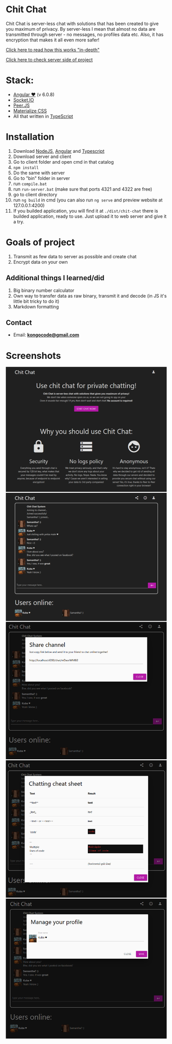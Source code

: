 # Chit Chat
Chit Chat is server-less chat with solutions that has been created to give you maximum of privacy. By server-less I mean that almost no data are transmitted through server - no messages, no profiles data etc. Also, it has encryption that makes it all even more safer!

[Click here to read how this works "in-depth"](/docs/HowItWorks.md)

[Click here to check server side of project](https://github.com/KongoPL/Chit-Chat-Server)

# Stack:
- [Angular ♥](https://angular.io/) (v 6.0.8)
- [Socket.IO](https://socket.io/)
- [Peer.JS](https://peerjs.com/)
- [Materialize CSS](https://materializecss.com/)
- All that written in [TypeScript](https://www.typescriptlang.org/)

# Installation
1. Download [NodeJS](https://nodejs.org/en/), [Angular](https://angular.io/cli) and [Typescript](https://www.typescriptlang.org/#download-links)
2. Download server and client
3. Go to client folder and open cmd in that catalog
4. `npm install`
5. Do the same with server
6. Go to "bin" folder in server
7. run `compile.bat`
8. run `run-server.bat` (make sure that ports 4321 and 4322 are free)
9. go to client directory
10. run `ng build` in cmd (you can also run `ng serve` and preview website at 127.0.0.1:4200)
11. If you builded application, you will find it at `./dist/chit-chat` there is builded application, ready to use. Just upload it to web server and give it a try.

# Goals of project
1. Transmit as few data to server as possible and create chat
2. Encrypt data on your own

## Additional things I learned/did
1. Big binary number calculator
2. Own way to transfer data as raw binary, transmit it and decode (in JS it's little bit tricky to do it)
3. Markdown formatting

## Contact
* Email: **kongocode@gmail.com**

# Screenshots
![Main page](/screenshots/screenshot-1.jpg?raw=true "Main page")
![Chat window](/screenshots/screenshot-2.jpg?raw=true "Chat window")
![Sharing chat window](/screenshots/screenshot-3.jpg?raw=true "Sharing chat window")
![Chatting cheat sheet](/screenshots/screenshot-4.jpg?raw=true "Chatting cheat sheet")
![Profile management](/screenshots/screenshot-5.jpg?raw=true "Profile management")
